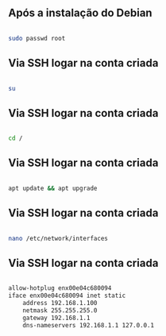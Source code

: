 ## Após a instalação do Debian

```bash

sudo passwd root

```

## Via SSH logar na conta criada

```bash

su

```

## Via SSH logar na conta criada

```bash

cd /

```

## Via SSH logar na conta criada

```bash

apt update && apt upgrade

```

## Via SSH logar na conta criada

```bash

nano /etc/network/interfaces

```

## Via SSH logar na conta criada

```bash

allow-hotplug enx00e04c680094
iface enx00e04c680094 inet static
    address 192.168.1.100
    netmask 255.255.255.0
    gateway 192.168.1.1
    dns-nameservers 192.168.1.1 127.0.0.1

```
